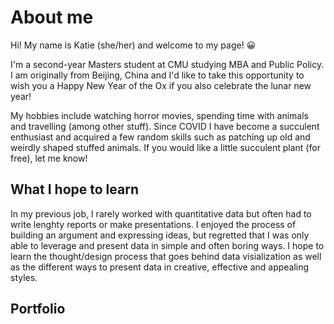 # About me
Hi! My name is Katie (she/her) and welcome to my page! :grinning:

I'm a second-year Masters student at CMU studying MBA and Public Policy. I am originally from Beijing, China and I'd like to take this opportunity to wish you a Happy New Year of the Ox if you also celebrate the lunar new year! 

My hobbies include watching horror movies, spending time with animals and travelling (among other stuff). Since COVID I have become a succulent enthusiast and acquired a few random skills such as patching up old and weirdly shaped stuffed animals. If you would like a little succulent plant (for free), let me know!   

## What I hope to learn

In my previous job, I rarely worked with quantitative data but often had to write lenghty reports or make presentations. I enjoyed the process of building an argument and expressing ideas, but regretted that I was only able to leverage and present data in simple and often boring ways. I hope to learn the thought/design process that goes behind data visialization as well as the different ways to present data in creative, effective and appealing styles. 

## Portfolio

